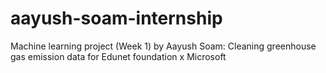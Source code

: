 # aayush-soam-internship
Machine learning project (Week 1) by Aayush Soam: Cleaning greenhouse gas emission data for Edunet foundation x Microsoft 
